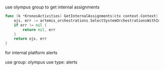 
use olympus group to get internal assignments
```go
func (k *KronosActivities) GetInternalAssignments(ctx context.Context) ([]artemis_orchestrations.OrchestrationJob, error) {
	ojs, err := artemis_orchestrations.SelectSystemOrchestrationsWithInstructionsByGroup(ctx, internalOrgID, olympus)
	if err != nil {
		return nil, err
	}
	return ojs, err
}
```

for internal platform alerts

use group: olympus
use type: alerts
